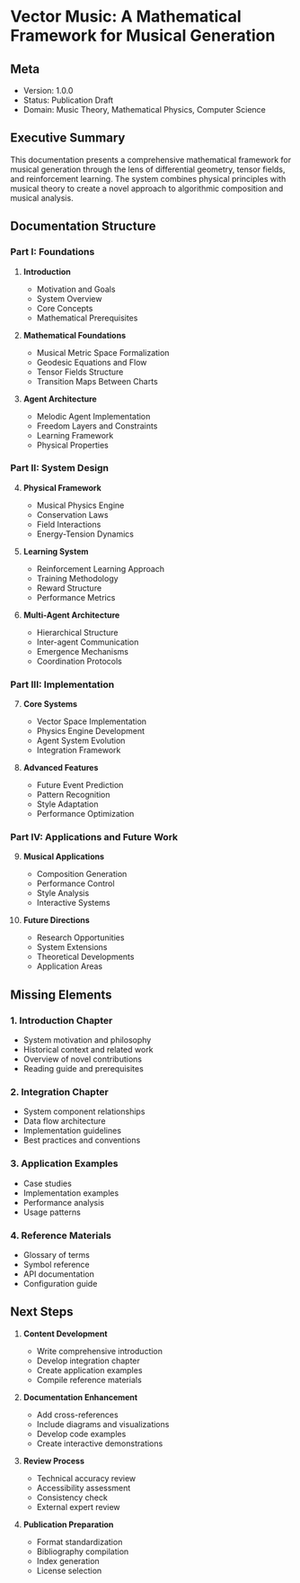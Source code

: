 # Vector Music: A Mathematical Framework for Musical Generation
## Meta
- Version: 1.0.0
- Status: Publication Draft
- Domain: Music Theory, Mathematical Physics, Computer Science

## Executive Summary
This documentation presents a comprehensive mathematical framework for musical generation through the lens of differential geometry, tensor fields, and reinforcement learning. The system combines physical principles with musical theory to create a novel approach to algorithmic composition and musical analysis.

## Documentation Structure

### Part I: Foundations
1. **Introduction**
   - Motivation and Goals
   - System Overview
   - Core Concepts
   - Mathematical Prerequisites

2. **Mathematical Foundations**
   - Musical Metric Space Formalization
   - Geodesic Equations and Flow
   - Tensor Fields Structure
   - Transition Maps Between Charts

3. **Agent Architecture**
   - Melodic Agent Implementation
   - Freedom Layers and Constraints
   - Learning Framework
   - Physical Properties

### Part II: System Design
4. **Physical Framework**
   - Musical Physics Engine
   - Conservation Laws
   - Field Interactions
   - Energy-Tension Dynamics

5. **Learning System**
   - Reinforcement Learning Approach
   - Training Methodology
   - Reward Structure
   - Performance Metrics

6. **Multi-Agent Architecture**
   - Hierarchical Structure
   - Inter-agent Communication
   - Emergence Mechanisms
   - Coordination Protocols

### Part III: Implementation
7. **Core Systems**
   - Vector Space Implementation
   - Physics Engine Development
   - Agent System Evolution
   - Integration Framework

8. **Advanced Features**
   - Future Event Prediction
   - Pattern Recognition
   - Style Adaptation
   - Performance Optimization

### Part IV: Applications and Future Work
9. **Musical Applications**
   - Composition Generation
   - Performance Control
   - Style Analysis
   - Interactive Systems

10. **Future Directions**
    - Research Opportunities
    - System Extensions
    - Theoretical Developments
    - Application Areas

## Missing Elements

### 1. Introduction Chapter
- System motivation and philosophy
- Historical context and related work
- Overview of novel contributions
- Reading guide and prerequisites

### 2. Integration Chapter
- System component relationships
- Data flow architecture
- Implementation guidelines
- Best practices and conventions

### 3. Application Examples
- Case studies
- Implementation examples
- Performance analysis
- Usage patterns

### 4. Reference Materials
- Glossary of terms
- Symbol reference
- API documentation
- Configuration guide

## Next Steps

1. **Content Development**
   - Write comprehensive introduction
   - Develop integration chapter
   - Create application examples
   - Compile reference materials

2. **Documentation Enhancement**
   - Add cross-references
   - Include diagrams and visualizations
   - Develop code examples
   - Create interactive demonstrations

3. **Review Process**
   - Technical accuracy review
   - Accessibility assessment
   - Consistency check
   - External expert review

4. **Publication Preparation**
   - Format standardization
   - Bibliography compilation
   - Index generation
   - License selection
